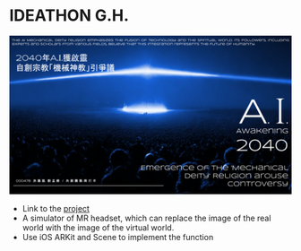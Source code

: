 # IDEATHON G.H.
![cover](./cover.png)
- Link to the [project](https://ideathon.tw/tw/candidate-content/78feae0b7b7489db291861a7f9129bcc)
- A simulator of MR headset, which can replace the image of the real world with the image of the virtual world.
- Use iOS ARKit and Scene to implement the function
